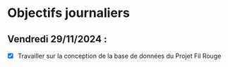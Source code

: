 # Objectifs journaliers

## Vendredi 29/11/2024 :

- [X] Travailler sur la conception de la base de données du Projet Fil Rouge 